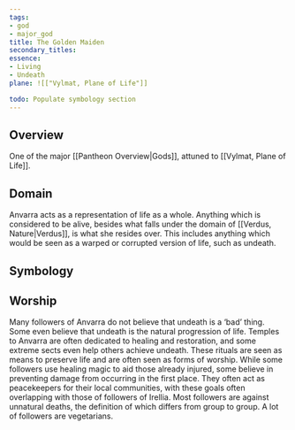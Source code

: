 ```yaml
---
tags:
- god
- major_god
title: The Golden Maiden
secondary_titles:
essence:
- Living
- Undeath
plane: ![["Vylmat, Plane of Life"]]

todo: Populate symbology section
---
```

## Overview
One of the major [[Pantheon Overview|Gods]], attuned to [[Vylmat, Plane of Life]].
## Domain
Anvarra acts as a representation of life as a whole. Anything which is considered to be alive, besides what falls under the domain of [[Verdus, Nature|Verdus]], is what she resides over. This includes anything which would be seen as a warped or corrupted version of life, such as undeath.
## Symbology
## Worship
Many followers of Anvarra do not believe that undeath is a ‘bad’ thing. Some even believe that undeath is the natural progression of life. Temples to Anvarra are often dedicated to healing and restoration, and some extreme sects even help others achieve undeath. These rituals are seen as means to preserve life and are often seen as forms of worship. While some followers use healing magic to aid those already injured, some believe in preventing damage from occurring in the first place. They often act as peacekeepers for their local communities, with these goals often overlapping with those of followers of Irellia. Most followers are against unnatural deaths, the definition of which differs from group to group. A lot of followers are vegetarians.